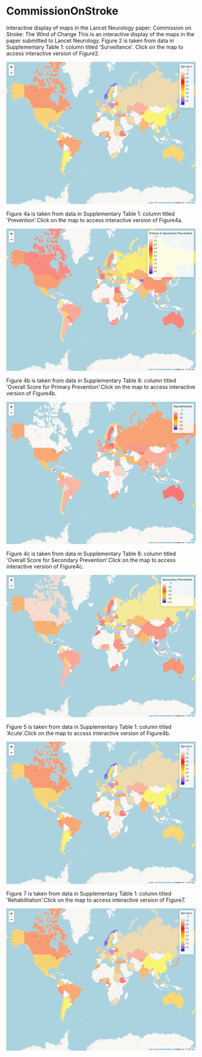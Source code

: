# CommissionOnStroke
Interactive display of maps in the Lancet Neurology paper: Commission on Stroke: The Wind of Change
This is an interactive display of the maps in the paper submitted to Lancet Neurology. Figure 2 is taken from data in Supplementary Table 1: column titled 'Surveillance'. Click on the map to access interactive version of Figure2.

[![: Quintiles of performance by presence of surveillance strategies](./Figure2.png)](./Figure2.html)

Figure 4a is taken from data in Supplementary Table 1: column titled 'Prevention'.Click on the map to access interactive version of Figure4a.

[![: Quintiles of performance by presence of stroke prevention strategies](./Figure4a.png)](./Figure4a.html)

Figure 4b is taken from data in Supplementary Table 8: column titled 'Overall Score for Primary Prevention'.Click on the map to access interactive version of Figure4b.

[![: Quintiles of performance by presence of primary stroke prevention activities](./Figure4b.png)](./Figure4b.html)

Figure 4c is taken from data in Supplementary Table 8: column titled 'Overall Score for Secondary Prevention'.Click on the map to access interactive version of Figure4c.

[![: Quintiles of performance by presence of secondary stroke prevention activities](./Figure4c.png)](./Figure4c.html)

Figure 5 is taken from data in Supplementary Table 1: column titled 'Acute'.Click on the map to access interactive version of Figure4b.

[![: Quintiles of performance by presence of acute stroke services](./Figure5.png)](./Figure5.html)

Figure 7 is taken from data in Supplementary Table 1: column titled 'Rehabilitation'.Click on the map to access interactive version of Figure7.

[![: Quintiles of performance by presence of rehabilitation services](./Figure7.png)](./Figure7.html)
